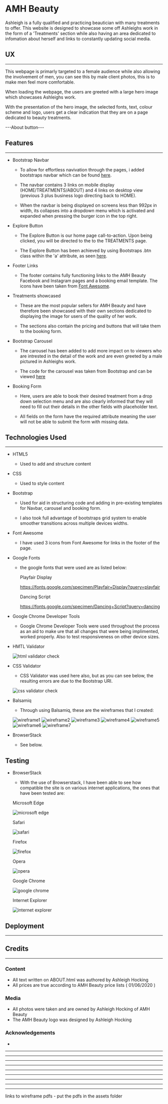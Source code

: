 # AMH Beauty


Ashleigh is a fully qualified and practicing beautician with many treatments to offer.
This website is designed to showcase some off Ashleighs work in the form of a 'Treatments'
section while also having an area dedicated to infomation about herself and links to constantly
updating social media. 

## UX
---
This webpage is primarly targeted to a female audience while also allowing the involvement
of men, you can see this by male client photos, this is to make men feel more comfortable.

When loading the webpage, the users are greeted with a large hero image which showcases 
Ashleighs work.

With the presentation of the hero image, the selected fonts, text, colour scheme and logo, users get a clear indication that they are
on a page dedicated to beauty treatments.

---About button--- 

## Features
---

- Bootstrap Navbar

   - To allow for effortless navivation through the pages, i added bootstraps navbar which can be found [here](https://getbootstrap.com/docs/4.0/components/navbar/).

   - The navbar contains 3 links on mobile display (HOME/TREATMENTS/ABOUT) and 4 links on desktop view (previous 3 plus business logo directing back to HOME).  

   - When the navbar is being displayed on screens less than 992px in width, its collapses into a dropdown menu which is activated and expanded when pressing the burger icon in the top right. 

- Explore Button 

   - The Explore Button is our home page call-to-action. Upon being clicked, you will be directed to the to the TREATMENTS page. 

   - The Explore Button has been achieved by using Bootstraps .btn class within the 'a' attribute, as seen [here](https://www.w3schools.com/bootstrap/bootstrap_buttons.asp).

- Footer Links

   - The footer contains fully functioning links to the AMH Beauty Facebook and Instagram pages and a booking email template. The icons have been taken from [Font Awesome](https://fontawesome.com/).

- Treatments showcased

   - These are the most popular sellers for AMH Beauty and have therefore been showcased with their own sections dedicated to displaying the image for users of the quality of her work. 

   - The sections also contain the pricing and buttons that will take them to the booking form. 

- Bootstrap Carousel 

   - The carousel has been added to add more impact on to viewers who are intrested in the detail of the work and are even greeted by a male pictured in Ashleighs work.

   - The code for the carousel was taken from Bootstrap and can be viewed [here](https://getbootstrap.com/docs/4.0/components/carousel/)

- Booking Form 

   - Here, users are able to book their desired treatment from a drop down selection menu and are also clearly informed that they will need to fill out their details in the other fields with placeholder text.

   - All fields on the form have the required attribute meaning the user will not be able to submit the form with missing data.


## Technologies Used
---
- HTML5

   - Used to add and structure content

- CSS

   - Used to style content

- Bootstrap 

   - Used for aid in structuring code and adding in pre-existing templates for Navbar, carousel and booking form.

   - I also took full advantage of bootstraps grid system to enable smoother transitions across multiple devices widths.

- Font Awesome 

   - I have used 3 icons from Font Awesome for links in the footer of the page. 

- Google Fonts 

   - the google fonts that were used are as listed below:
   
        Playfair Display

        https://fonts.google.com/specimen/Playfair+Display?query=playfair
   
        Dancing Script

        https://fonts.google.com/specimen/Dancing+Script?query=dancing


- Google Chrome Developer Tools

   - Google Chrome Developer Tools were used throughout the process as an aid to make ure that all changes that were being implimented, worked properly. Also to test responsiveness on other device sizes. 

- HMTL Validator 

  ![html validator check](assets/images/AMH_Beauty_htmlvalidator.png "HTML Validator Check")


- CSS Validator

    - CSS Validator was used here also, but as you can see below, the resulting errors are due to the Bootstrap URI.

   ![css validator check](assets/images/css_validator.png)

- Balsamiq

   - Through using Balsamiq, these are the wireframes that I created:

   ![wireframe1](assets/wireframes/wireframe1.png)
   ![wireframe2](assets/wireframes/wireframe2.png)
   ![wireframe3](assets/wireframes/wireframe3.png)
   ![wireframe4](assets/wireframes/wireframe4.png)
   ![wireframe5](assets/wireframes/wireframe5.png)
   ![wireframe6](assets/wireframes/wireframe6.png)
   ![wireframe7](assets/wireframes/wireframe7.png)

- BrowserStack

   - See below.

## Testing

- BrowserStack

   - With the use of Browserstack, I have been able to see how compatible the site is on various internet applications, the ones that have been tested are:
    
    Microsoft Edge

    ![microsoft edge](assets/browserstack/microsoftedge.png)

    Safari

    ![safari](assets/browserstack/Safari.png)

    Firefox

    ![firefox](assets/browserstack/Firefox.png)

    Opera

    ![opera](assets/browserstack/Opera.png)

    Google Chrome

    ![google chrome](assets/browserstack/googlechrome.png)

    Internet Explorer

    ![internet explorer](assets/browserstack/internetexplorer.png)

## Deployment
---

## Credits
---
### Content
- All text written on ABOUT.html was authored by Ashleigh Hocking
- All prices are true according to AMH Beauty price lists ( 01/06/2020 )
### Media
- All photos were taken and are owned by Ashleigh Hocking of AMH Beauty
- The AMH Beauty logo was designed by Ashleigh Hocking

### Acknowledgements

-
---
---
---
---
---
---
---
---
---
links to wireframe pdfs - put the pdfs in the assets folder
